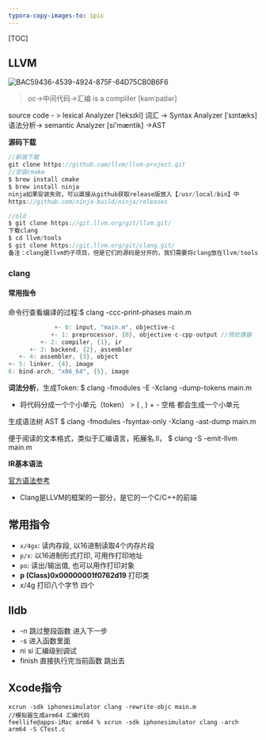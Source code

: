```yaml
---
typora-copy-images-to: ipic
---
```


[TOC]

## LLVM

![BAC59436-4539-4924-875F-64D75CB0B6F6](https://tva1.sinaimg.cn/large/e6c9d24egy1h4h0i0se2wj217e0h6jt0.jpg)

> oc->中间代码->汇编  is a compliler [kəmˈpaɪlər]



source code - > lexical Analyzer  [ˈleksɪkl] 词汇 -> Syntax Analyzer  [ˈsɪntæks]语法分析-> semantic Analyzer  [si'mæntik] ->AST

**源码下载**

```objective-c
//新版下载
git clone https://github.com/llvm/llvm-project.git
//安装cmake
$ brew install cmake
$ brew install ninja
ninja如果安装失败，可以直接从github获取release版放入【/usr/local/bin】中
https://github.com/ninja-build/ninja/releases

//old
$ git clone https://git.llvm.org/git/llvm.git/ 
下载clang
$ cd llvm/tools
$ git clone https://git.llvm.org/git/clang.git/
备注：clang是llvm的子项目，但是它们的源码是分开的，我们需要将clang放在llvm/tools目录下
```



### clang

#### 常用指令

命令行查看编译的过程:$ clang -ccc-print-phases main.m

```objective-c
             +- 0: input, "main.m", objective-c
            +- 1: preprocessor, {0}, objective-c-cpp-output //预处理器
         +- 2: compiler, {1}, ir
      +- 3: backend, {2}, assembler
   +- 4: assembler, {3}, object
+- 5: linker, {4}, image
6: bind-arch, "x86_64", {5}, image
```

**词法分析**，生成Token: $ clang -fmodules -E -Xclang -dump-tokens main.m

- 将代码分成一个个小单元（token） > (  , )  + - 空格 都会生成一个小单元

生成语法树 AST  $ clang -fmodules -fsyntax-only -Xclang -ast-dump main.m

便于阅读的文本格式，类似于汇编语言，拓展名.ll， $ clang -S -emit-llvm main.m

**IR基本语法**

[官方语法参考](https://llvm.org/docs/LangRef.html)

- Clang是LLVM的框架的一部分，是它的一个C/C++的前端

## 常用指令

- `x/4gx`: 读内存段, 以16进制读取4个内存片段
- `p/x`: 以16进制形式打印, 可用作打印地址
- `po`: 读出/输出值, 也可以用作打印对象
- **p (Class)0x00000001f0762d19** 打印类
- x/4g 打印八个字节 四个

## lldb

- -n 跳过整段函数 进入下一步 
- -s 进入函数里面
- ni  si 汇编级别调试
- finish 直接执行完当前函数 跳出去



## Xcode指令

```shell
xcrun -sdk iphonesimulator clang -rewrite-objc main.m
//模拟器生成arm64 汇编代码
feellife@apps-iMac arm64 % xcrun -sdk iphonesimulator clang -arch arm64 -S CTest.c
```

